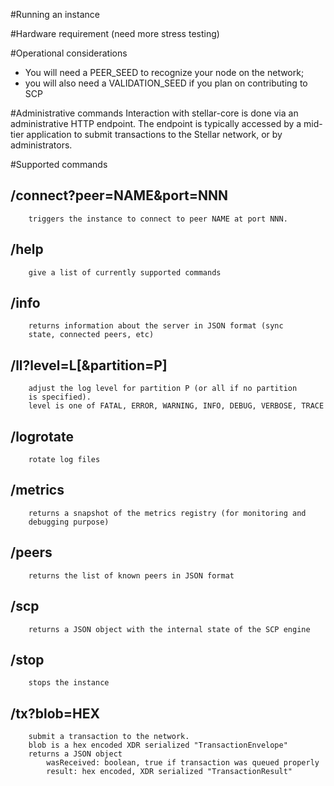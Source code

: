 #Running an instance

#Hardware requirement
    (need more stress testing)

#Operational considerations
* You will need a PEER_SEED to recognize your node on the network;
* you will also need a VALIDATION_SEED if you plan on contributing to SCP

#Administrative commands
    Interaction with stellar-core is done via an administrative
    HTTP endpoint.
    The endpoint is typically accessed by a mid-tier application to
    submit transactions to the Stellar network, or by administrators.

#Supported commands
## /connect?peer=NAME&port=NNN
        triggers the instance to connect to peer NAME at port NNN.
## /help
        give a list of currently supported commands
## /info
        returns information about the server in JSON format (sync
        state, connected peers, etc)
## /ll?level=L[&partition=P]
        adjust the log level for partition P (or all if no partition
        is specified).
        level is one of FATAL, ERROR, WARNING, INFO, DEBUG, VERBOSE, TRACE
## /logrotate
        rotate log files
## /metrics
        returns a snapshot of the metrics registry (for monitoring and
        debugging purpose)
## /peers
        returns the list of known peers in JSON format
## /scp
        returns a JSON object with the internal state of the SCP engine
## /stop
        stops the instance
## /tx?blob=HEX
        submit a transaction to the network.
        blob is a hex encoded XDR serialized "TransactionEnvelope"
        returns a JSON object
            wasReceived: boolean, true if transaction was queued properly
            result: hex encoded, XDR serialized "TransactionResult"

